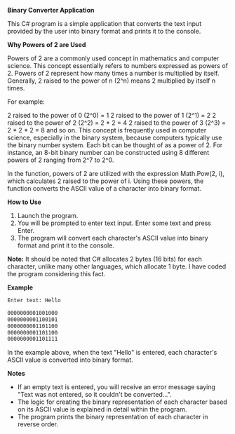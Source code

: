**Binary Converter Application**

This C# program is a simple application that converts the text input provided by the user into binary format and prints it to the console.

**Why Powers of 2 are Used**

Powers of 2 are a commonly used concept in mathematics and computer science. This concept essentially refers to numbers expressed as powers of 2. Powers of 2 represent how many times a number is multiplied by itself. Generally, 2 raised to the power of n (2^n) means 2 multiplied by itself n times.

For example:

2 raised to the power of 0 (2^0) = 1
2 raised to the power of 1 (2^1) = 2
2 raised to the power of 2 (2^2) = 2 * 2 = 4
2 raised to the power of 3 (2^3) = 2 * 2 * 2 = 8
and so on.
This concept is frequently used in computer science, especially in the binary system, because computers typically use the binary number system. Each bit can be thought of as a power of 2. For instance, an 8-bit binary number can be constructed using 8 different powers of 2 ranging from 2^7 to 2^0.

In the function, powers of 2 are utilized with the expression Math.Pow(2, i), which calculates 2 raised to the power of i. Using these powers, the function converts the ASCII value of a character into binary format.

**How to Use**

1. Launch the program.
2. You will be prompted to enter text input. Enter some text and press Enter.
3. The program will convert each character's ASCII value into binary format and print it to the console.

**Note:** It should be noted that C# allocates 2 bytes (16 bits) for each character, unlike many other languages, which allocate 1 byte. I have coded the program considering this fact.

**Example**

```bash
Enter text: Hello

0000000001001000
0000000001100101
0000000001101100
0000000001101100
0000000001101111

```

In the example above, when the text "Hello" is entered, each character's ASCII value is converted into binary format.

**Notes**

- If an empty text is entered, you will receive an error message saying "Text was not entered, so it couldn't be converted...".
- The logic for creating the binary representation of each character based on its ASCII value is explained in detail within the program.
- The program prints the binary representation of each character in reverse order.
